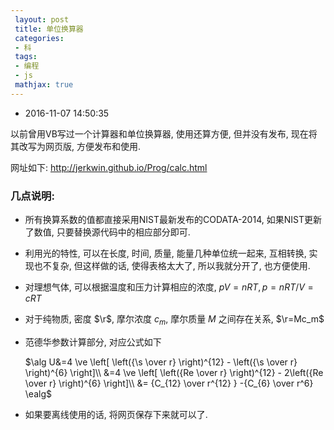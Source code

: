 ```yaml
---
 layout: post
 title: 单位换算器
 categories:
 - 科
 tags:
 - 编程
 - js
 mathjax: true
---
```


- 2016-11-07 14:50:35

以前曾用VB写过一个计算器和单位换算器, 使用还算方便, 但并没有发布, 现在将其改写为网页版, 方便发布和使用.

网址如下: <http://jerkwin.github.io/Prog/calc.html>

### 几点说明:

- 所有换算系数的值都直接采用NIST最新发布的CODATA-2014, 如果NIST更新了数值, 只要替换源代码中的相应部分即可.
- 利用光的特性, 可以在长度, 时间, 质量, 能量几种单位统一起来, 互相转换, 实现也不复杂, 但这样做的话, 使得表格太大了, 所以我就分开了, 也方便使用.
- 对理想气体, 可以根据温度和压力计算相应的浓度, $pV=nRT, p=nRT/V=cRT$
- 对于纯物质, 密度 $\r$, 摩尔浓度 $c_m$, 摩尔质量 $M$ 之间存在关系, $\r=Mc_m$
- 范德华参数计算部分, 对应公式如下

	$\alg
	U&=4 \ve \left[ \left({\s \over r} \right)^{12} - \left({\s \over r} \right)^{6} \right]\\
	&=4 \ve \left[ \left({Re \over r} \right)^{12} - 2\left({Re \over r} \right)^{6} \right]\\
	&= {C_{12} \over r^{12} } -{C_{6} \over r^6}
	\ealg$

- 如果要离线使用的话, 将网页保存下来就可以了.

